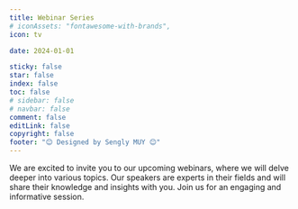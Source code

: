 ```yaml
---
title: Webinar Series
# iconAssets: "fontawesome-with-brands",
icon: tv

date: 2024-01-01

sticky: false
star: false
index: false
toc: false
# sidebar: false
# navbar: false
comment: false
editLink: false
copyright: false
footer: "😊 Designed by Sengly MUY 😊"
---
```


We are excited to invite you to our upcoming webinars, where we will delve deeper into various topics.
Our speakers are experts in their fields and will share their knowledge and insights with you.
Join us for an engaging and informative session.

<Catalog />
